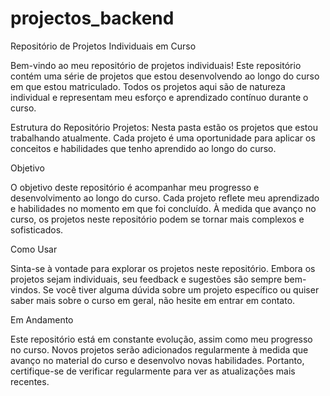 # projectos_backend
Repositório de Projetos Individuais em Curso

Bem-vindo ao meu repositório de projetos individuais! Este repositório contém uma série de projetos que estou desenvolvendo ao longo do curso em que estou matriculado. Todos os projetos aqui são de natureza individual e representam meu esforço e aprendizado contínuo durante o curso.

Estrutura do Repositório
Projetos: Nesta pasta estão os projetos que estou trabalhando atualmente. Cada projeto é uma oportunidade para aplicar os conceitos e habilidades que tenho aprendido ao longo do curso.

Objetivo

O objetivo deste repositório é acompanhar meu progresso e desenvolvimento ao longo do curso. Cada projeto reflete meu aprendizado e habilidades no momento em que foi concluído. À medida que avanço no curso, os projetos neste repositório podem se tornar mais complexos e sofisticados.

Como Usar

Sinta-se à vontade para explorar os projetos neste repositório. Embora os projetos sejam individuais, seu feedback e sugestões são sempre bem-vindos. Se você tiver alguma dúvida sobre um projeto específico ou quiser saber mais sobre o curso em geral, não hesite em entrar em contato.

Em Andamento

Este repositório está em constante evolução, assim como meu progresso no curso. Novos projetos serão adicionados regularmente à medida que avanço no material do curso e desenvolvo novas habilidades. Portanto, certifique-se de verificar regularmente para ver as atualizações mais recentes.
